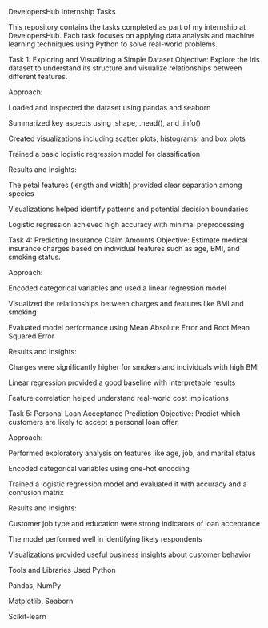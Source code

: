 DevelopersHub Internship Tasks

This repository contains the tasks completed as part of my internship at DevelopersHub. Each task focuses on applying data analysis and machine learning techniques using Python to solve real-world problems.

Task 1: Exploring and Visualizing a Simple Dataset
Objective:
Explore the Iris dataset to understand its structure and visualize relationships between different features.

Approach:

Loaded and inspected the dataset using pandas and seaborn

Summarized key aspects using .shape, .head(), and .info()

Created visualizations including scatter plots, histograms, and box plots

Trained a basic logistic regression model for classification

Results and Insights:

The petal features (length and width) provided clear separation among species

Visualizations helped identify patterns and potential decision boundaries

Logistic regression achieved high accuracy with minimal preprocessing

Task 4: Predicting Insurance Claim Amounts
Objective:
Estimate medical insurance charges based on individual features such as age, BMI, and smoking status.

Approach:

Encoded categorical variables and used a linear regression model

Visualized the relationships between charges and features like BMI and smoking

Evaluated model performance using Mean Absolute Error and Root Mean Squared Error

Results and Insights:

Charges were significantly higher for smokers and individuals with high BMI

Linear regression provided a good baseline with interpretable results

Feature correlation helped understand real-world cost implications

Task 5: Personal Loan Acceptance Prediction
Objective:
Predict which customers are likely to accept a personal loan offer.

Approach:

Performed exploratory analysis on features like age, job, and marital status

Encoded categorical variables using one-hot encoding

Trained a logistic regression model and evaluated it with accuracy and a confusion matrix

Results and Insights:

Customer job type and education were strong indicators of loan acceptance

The model performed well in identifying likely respondents

Visualizations provided useful business insights about customer behavior

Tools and Libraries Used
Python

Pandas, NumPy

Matplotlib, Seaborn

Scikit-learn
